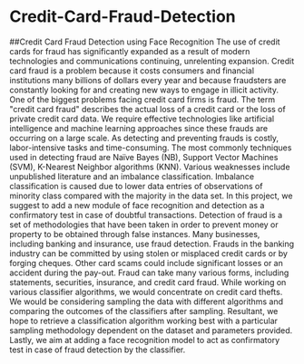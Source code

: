 # Credit-Card-Fraud-Detection
##Credit Card Fraud Detection using Face Recognition
The use of credit cards for fraud has significantly expanded as a result of modern technologies and communications continuing, unrelenting expansion. Credit card fraud is a problem because it costs consumers and financial institutions many billions of dollars every year and because fraudsters are constantly looking for and creating new ways to engage in illicit activity. One of the biggest problems facing credit card firms is fraud. The term "credit card fraud" describes the actual loss of a credit card or the loss of private credit card data. We require effective technologies like artificial intelligence and machine learning approaches since these frauds are occurring on a large scale.
As detecting and preventing frauds is costly, labor-intensive tasks and time-consuming. The most commonly techniques used in detecting fraud are Naïve Bayes (NB), Support Vector Machines (SVM), K-Nearest Neighbor algorithms (KNN). Various weaknesses include unpublished literature and an imbalance classification. Imbalance classification is caused due to lower data entries of observations of minority class compared with the majority in the data set. In this project, we suggest to add a new module of face recognition and detection as a confirmatory test in case of doubtful transactions. Detection of fraud is a set of methodologies that have been taken in order to prevent money or property to be obtained through false instances.
Many businesses, including banking and insurance, use fraud detection. Frauds in the banking industry can be committed by using stolen or misplaced credit cards or by forging cheques. Other card scams could include significant losses or an accident during the pay-out. Fraud can take many various forms, including statements, securities, insurance, and credit card fraud. While working on various classifier algorithms, we would concentrate on credit card thefts. We would be considering sampling the data with different algorithms and comparing the outcomes of the classifiers after sampling.
Resultant, we hope to retrieve a classification algorithm working best with a particular sampling methodology dependent on the dataset and parameters provided. Lastly, we aim at adding a face recognition model to act as confirmatory test in case of fraud detection by the classifier.


